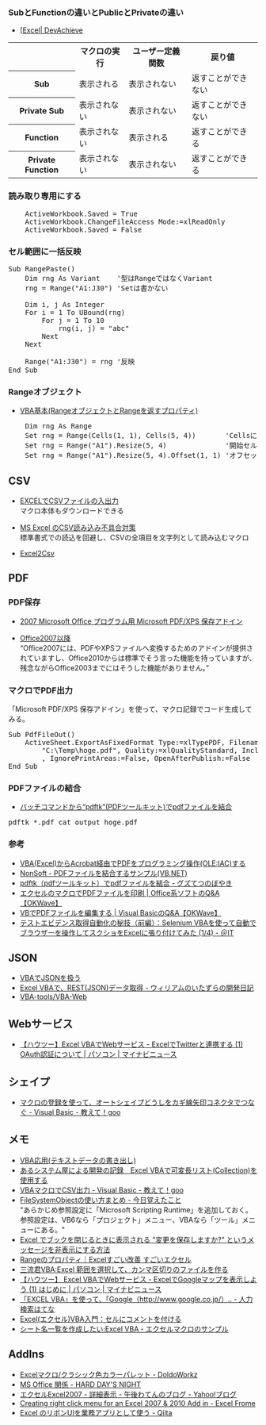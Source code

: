 ### SubとFunctionの違いとPublicとPrivateの違い

- [[Excel](http://wada811.blogspot.com/2012/04/excelvbasubfunctionpublicprivate.html)[| DevAchieve](VBA]SubとFunctionの違いとPublicとPrivateの違い)

<table class="wikitable">
<tr>
  <th></th><th>マクロの実行</th><th>ユーザー定義関数</th><th>戻り値</th>
</tr>
<tr>
  <th>Sub</th><td>表示される</td><td>表示されない</td><td>返すことができない</td>
</tr>
<tr>
  <th>Private Sub</th><td>表示されない</td><td>表示されない</td><td>返すことができない</td>
</tr>
<tr>
  <th>Function</th><td>表示されない</td><td>表示される</td><td>返すことができる</td>
</tr>
<tr>
  <th>Private Function</th><td>表示されない</td><td>表示されない</td><td>返すことができる</td>
</tr>
</table>

### 読み取り専用にする

<pre>
    ActiveWorkbook.Saved = True
    ActiveWorkbook.ChangeFileAccess Mode:=xlReadOnly
    ActiveWorkbook.Saved = False
</pre>

### セル範囲に一括反映

<pre>
Sub RangePaste()
    Dim rng As Variant    '型はRangeではなくVariant
    rng = Range("A1:J30") 'Setは書かない
    
    Dim i, j As Integer
    For i = 1 To UBound(rng)
        For j = 1 To 10
            rng(i, j) = "abc"
        Next
    Next
    
    Range("A1:J30") = rng '反映
End Sub
</pre>

### Rangeオブジェクト

- [VBA基本(RangeオブジェクトとRangeを返すプロパティ)](http://www.asahi-net.or.jp/~ef2o-inue/vba_k/sub04_070_10.html)
<pre>
    Dim rng As Range
    Set rng = Range(Cells(1, 1), Cells(5, 4))       'Cellsによる指定
    Set rng = Range("A1").Resize(5, 4)              '開始セルの指定とリサイズ
    Set rng = Range("A1").Resize(5, 4).Offset(1, 1) 'オフセット
</pre>

## CSV

- [EXCELでCSVファイルの入出力](http://jut.homeip.net/kata/excelcsv/excelcsv.htm)  
  マクロ本体もダウンロードできる

- [MS Excel のCSV読み込み不具合対策](http://hirz.s100.xrea.com/doc/excelcsv.html)  
  標準書式での読込を回避し、CSVの全項目を文字列として読み込むマクロ

- [Excel2Csv](https://gist.github.com/syon/f16494c9cca2a9893a9a)

## PDF

### PDF保存

- [2007 Microsoft Office プログラム用 Microsoft PDF/XPS 保存アドイン](http://www.microsoft.com/downloads/ja-jp/details.aspx?FamilyID=4d951911-3e7e-4ae6-b059-a2e79ed87041&displaylang=ja)

- [Office2007以降](http://goo.gl/G3ueN)  
  “Office2007には、PDFやXPSファイルへ変換するためのアドインが提供されていますし、Office2010からは標準でそう言った機能を持っていますが、
残念ながらOffice2003までにはそうした機能がありません。”

### マクロでPDF出力

「Microsoft PDF/XPS 保存アドイン」を使って、マクロ記録でコード生成してみる。

<pre>
Sub PdfFileOut()
    ActiveSheet.ExportAsFixedFormat Type:=xlTypePDF, Filename:= _
        "C:\Temp\hoge.pdf", Quality:=xlQualityStandard, IncludeDocProperties:=True _
        , IgnorePrintAreas:=False, OpenAfterPublish:=False
End Sub
</pre>

### PDFファイルの結合

- [バッチコマンドから“pdftk”(PDFツールキット)でpdfファイルを結合](http://d.hatena.ne.jp/gzutetsu/20100703/p1)

<pre>
pdftk *.pdf cat output hoge.pdf
</pre>

### 参考

- [VBA(Excel)からAcrobat経由でPDFをプログラミング操作(OLE:IAC)する](http://pdf-file.nnn2.com/)
- [NonSoft - PDFファイルを結合するサンプル(VB.NET)](http://homepage2.nifty.com/nonnon/SoftSample/VB.NET/SamplePdfConcat.html)
- [pdftk（pdfツールキット）でpdfファイルを結合 - グズてつのぼやき](http://d.hatena.ne.jp/gzutetsu/20100703/p1)
- [エクセルのマクロでPDFファイルを印刷 | Office系ソフトのQ&A【OKWave】](http://okwave.jp/qa/q3415031.html)
- [VBでPDFファイルを編集する | Visual BasicのQ&A【OKWave】](http://okwave.jp/qa/q194124.html)
- [テストエビデンス取得自動化の秘技（前編）：Selenium VBAを使って自動でブラウザーを操作してスクショをExcelに張り付けてみた (1/4) - ＠IT](http://www.atmarkit.co.jp/ait/articles/1408/21/news103.html)


## JSON
- [VBAでJSONを扱う](http://javascript.dohow.jp/advance/jsonvba.shtml)
- [Excel VBAで、REST(JSON)データ取得 - ウィリアムのいたずらの開発日記](http://blog.goo.ne.jp/xmldtp/e/c7e3c3631d31206f818b30276d0f3091)
- [VBA-tools/VBA-Web](https://github.com/VBA-tools/VBA-Web)


## Webサービス

- [【ハウツー】Excel VBAでWebサービス - ExcelでTwitterと連携する (1) OAuth認証について | パソコン | マイナビニュース](http://news.mynavi.jp/articles/2011/09/16/excelweb/index.html)

## シェイプ

- [マクロの登録を使って、オートシェイプどうしをカギ線矢印コネクタでつなぐ - Visual Basic - 教えて！goo](http://oshiete.goo.ne.jp/qa/4251853.html)

## メモ

- [VBA応用(テキストデータの書き出し)](http://www.asahi-net.or.jp/~ef2o-inue/vba_o/sub05_110_040.html)
- [あるシステム屋による開発の記録　Excel VBAで可変長リスト(Collection)を使用する](http://javasystem.blog4.fc2.com/blog-entry-433.html)
- [VBAマクロでCSV出力 - Visual Basic - 教えて！goo](http://oshiete.goo.ne.jp/qa/3480695.html)
- [FileSystemObjectの使い方まとめ - 今日覚えたこと](http://d.hatena.ne.jp/nacookan/20080221/1203607060)  
  "あらかじめ参照設定に「Microsoft Scripting Runtime」を追加しておく。参照設定は、VB6なら「プロジェクト」メニュー、VBAなら「ツール」メニューにある。"
- [Excel でブックを閉じるときに表示される "変更を保存しますか?" というメッセージを非表示にする方法](http://support.microsoft.com/kb/213428/ja)
- [Rangeのプロパティ｜Excelすごい改善 すごいエクセル](http://ameblo.jp/make-excel/entry-11130039687.html)
- [三流君VBA:Excel 範囲を選択して、カンマ区切りのファイルを作る](http://www.ken3.org/vba/backno/vba102.html)
- [【ハウツー】 Excel VBAでWebサービス - ExcelでGoogleマップを表示しよう (1) はじめに | パソコン | マイナビニュース](http://news.mynavi.jp/articles/2012/04/24/excelvba/index.html)
- [「EXCEL VBA」を使って、「Google（http://www.google.co.jp/）.. - 人力検索はてな](http://q.hatena.ne.jp/1171778340)
- [Excel(エクセル)VBA入門：セルにコメントを付ける](http://www.eurus.dti.ne.jp/yoneyama/Excel/vba/vba_comment.html)
- [シート名一覧を作成したい:Excel VBA・エクセルマクロのサンプル](http://www.relief.jp/itnote/archives/000960.php)


## AddIns

- [Excelマクロ/クラシック色カラーパレット - DoldoWorkz](http://moondoldo.com/DoldoWorkz/?Excel%E3%83%9E%E3%82%AF%E3%83%AD%2F%E3%82%AF%E3%83%A9%E3%82%B7%E3%83%83%E3%82%AF%E8%89%B2%E3%82%AB%E3%83%A9%E3%83%BC%E3%83%91%E3%83%AC%E3%83%83%E3%83%88)
- [MS Office 関係 - HARD DAY'S NIGHT](https://sites.google.com/site/mznetlab/home/officedev)
- [エクセルExcel2007 - 詳細表示 - 午後わてんのブログ - Yahoo!ブログ](http://blogs.yahoo.co.jp/gogowaten/folder/524997.html)
- [Creating right click menu for an Excel 2007 & 2010 Add in - Excel Frome](http://excelfrome.co.uk/2014/06/hello-world/)
- [Excel のリボンUIを業務アプリとして使う - Qiita](http://qiita.com/tomochan154/items/3614b6f3ebc9ef947719)
